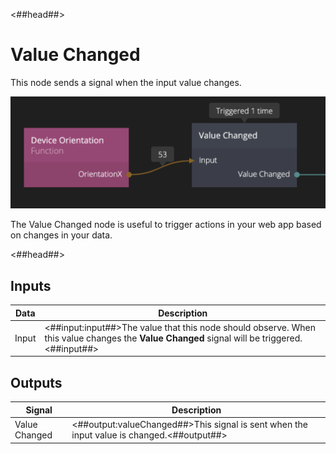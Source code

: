 <##head##>

# Value Changed

This node sends a <span class="ndl-signal">signal</span> when the input value changes.

![](valuechanged_node.png)

The <span class="ndl-node">Value Changed</span> node is useful to trigger actions in your web app based on changes in your data.

<##head##>

## Inputs

| Data                                | Description                                                                                                                                  |
| ----------------------------------- | -------------------------------------------------------------------------------------------------------------------------------------------- |
| <span class="ndl-data">Input</span> | <##input:input##>The value that this node should observe. When this value changes the **Value Changed** signal will be triggered.<##input##> |

## Outputs

| Signal                                        | Description                                                                               |
| --------------------------------------------- | ----------------------------------------------------------------------------------------- |
| <span class="ndl-signal">Value Changed</span> | <##output:valueChanged##>This signal is sent when the input value is changed.<##output##> |
